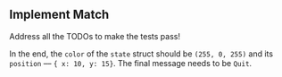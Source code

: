## Implement Match

Address all the TODOs to make the tests pass!


In the end, the `color` of the `state` struct should be `(255, 0, 255)` 
and its `position` –– `{ x: 10, y: 15}`. 
The final message needs to be `Quit`.


